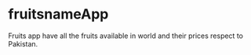 # fruitsnameApp
Fruits app have all the fruits available in world and their prices respect to Pakistan. 
